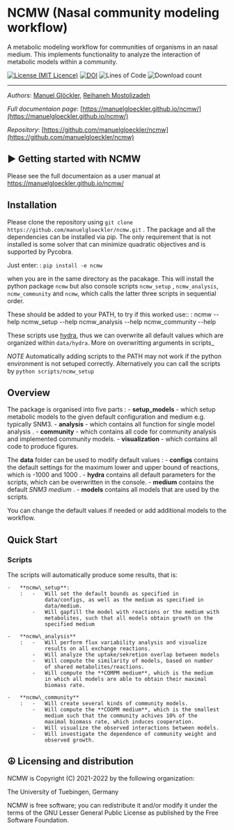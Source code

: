 NCMW (Nasal community modeling workflow)
========================================

A metabolic modeling workflow for communities of organisms in an nasal
medium. This implements functionality to analyze the interaction of
metabolic models within a community.


[![License (MIT Licence)](https://img.shields.io/badge/license-MIT-blue.svg?style=plastic)](https://opensource.org/licenses/MIT)
[![DOI](https://zenodo.org/badge/377459650.svg)](https://zenodo.org/badge/latestdoi/377459650)
![Lines of Code](https://img.shields.io/tokei/lines/github/manuelgloeckler/ncmw?color=orange&style=plastic)
![Download count](https://img.shields.io/github/downloads/manuelgloeckler/ncmw/total.svg?style=plastic)

----
*Authors*: [Manuel Glöckler](https://uni-tuebingen.de/en/fakultaeten/mathematisch-naturwissenschaftliche-fakultaet/fachbereiche/informatik/lehrstuehle/systems-biology/team/),
[Reihaneh Mostolizadeh](https://uni-tuebingen.de/en/fakultaeten/mathematisch-naturwissenschaftliche-fakultaet/fachbereiche/informatik/lehrstuehle/systems-biology/team/dr-reihaneh-mostolizadeh/)


*Full documentaion page*: [https://manuelgloeckler.github.io/ncmw/](https://manuelgloeckler.github.io/ncmw/)

*Repository*: [https://github.com/manuelgloeckler/ncmw](https://github.com/manuelgloeckler/ncmw)


► Getting started with NCMW
----------------------------

Please see the full documentaion as a user manual at https://manuelgloeckler.github.io/ncmw/


Installation
------------

Please clone the repository using `git clone https://github.com/manuelgloeckler/ncmw.git` . The package and all the dependencies can be installed via pip. 
The only requirement that is not installed is some solver that can minimize quadratic objectives and is supported by Pycobra.

Just enter:
:   `pip install -e ncmw`

when you are in the same directory as the pacakage. This will install
the python package `ncmw` but also console scripts `ncmw_setup` ,
`ncmw_analysis`, `ncmw_community` and `ncmw`, which calls the latter
three scripts in sequential order.

These should be added to your PATH, to try if this worked use::
:   ncmw --help ncmw\_setup --help ncmw\_analysis --help ncmw\_community
    --help

These scripts use [hydra](https://hydra.cc/docs/intro/), thus we can
overwrite all default values which are organized within `data/hydra`.
More on overwritting arguments in scripts\_

*NOTE* Automatically adding scripts to the PATH may not work if the
python environment is not setuped correctly. Alternatively you can call
the scripts by `python scripts/ncmw_setup`

Overview
--------

The package is organised into five parts
:   -   **setup\_models** - which setup metabolic models to the given
        default configuration and medium e.g. typically SNM3.
    -   **analysis** - which contains all function for single model
        analysis .
    -   **community** - which contains all code for community analysis
        and implemented community models.
    -   **visualization** - which contains all code to produce figures.

The **data** folder can be used to modify default values
:   -   **configs** contains the default settings for the maximum lower
        and upper bound of reactions, which is -1000 and 1000 .
    -   **hydra** contains all default parameters for the scripts, which
        can be overwritten in the console.
    -   **medium** contains the default *SNM3 medium* .
    -   **models** contains all models that are used by the scripts.

You can change the default values if needed or add additional models to
the workflow.

Quick Start
-----------

### Scripts

The scripts will automatically produce some results, that is:

    -   **ncmw\_setup**:
        :   -   Will set the default bounds as specified in
                data/configs, as well as the medium as specified in
                data/medium.
            -   Will gapfill the model with reactions or the medium with
                metabolites, such that all models obtain growth on the
                specified medium

    -   **ncmw\_analysis**
        :   -   Will perform flux variability analysis and visualize
                results on all exchange reactions.
            -   Will analyze the uptake/sekretion overlap between models
            -   Will compute the similarity of models, based on number
                of shared metabolites/reactions.
            -   Will compute the **COMPM medium**, which is the medium
                in which all models are able to obtain their maximal
                biomass rate.

    -   **ncmw\_community**
        :   -   Will create several kinds of community models.
            -   Will compute the **COOPM medium**, which is the smallest
                medium such that the community achives 10% of the
                maximal biomass rate, which induces cooperation.
            -   Will visualize the observed interactions between models.
            -   Will investigate the dependence of community weight and
                observed growth.



☮ Licensing and distribution
----------------------------

NCMW is Copyright (C) 2021-2022 by the following organization:

The University of Tuebingen, Germany

NCMW is free software; you can redistribute it and/or modify it under the terms of the GNU Lesser General Public License as published by the Free Software Foundation.
